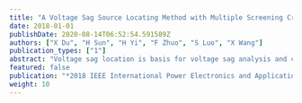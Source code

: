 ```yaml
---
title: "A Voltage Sag Source Locating Method with Multiple Screening Criterions Considering Voltage Measurement Errors"
date: 2018-01-01
publishDate: 2020-08-14T06:52:54.591589Z
authors: ["X Du", "H Sun", "H Yi", "F Zhuo", "S Luo", "X Wang"]
publication_types: ["1"]
abstract: "Voltage sag location is basis for voltage sag analysis and control. Based on the optimum allocation of voltage sag monitors, this paper proposes a voltage sag source locating method with multiple screening criterions considering the measurement error. Using the off-line database and collected monitor data, the fault located lines are screened out first, and then the fault located segment on the possible faulty lines is screened with Newton interpolation approach. At last, the fault is located via cost function. The simulation of IEEE39 bus model verifies the effectiveness and feasibility of the method. Considering the measurement error improves the accuracy of the locating result; progressively screening out the fault location improves the calculation efficiency and weakens the effect of the mistaken fault point."
featured: false
publication: "*2018 IEEE International Power Electronics and Application Conference and Exposition (PEAC)*"
weight: 10
---
```


